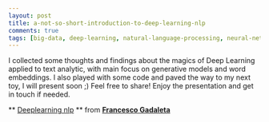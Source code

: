 ```yaml
---
layout: post
title: a-not-so-short-introduction-to-deep-learning-nlp
comments: true
tags: [big-data, deep-learning, natural-language-processing, neural-networks, nlp, science]
---
```

I collected some thoughts and findings about the magics of Deep Learning
applied to text analytic, with main focus on generative models and word
embeddings. I also played with some code and paved the way to my next toy, I
will present soon ;) Feel free to share! Enjoy the presentation and get in
touch if needed.  

** [Deeplearning nlp](//www.slideshare.net/FrancescoGadaleta/deeplearning-nlp-63164517 "Deeplearning nlp" ) ** from **[Francesco Gadaleta](//www.slideshare.net/FrancescoGadaleta)**

